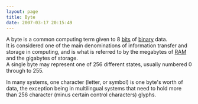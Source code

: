 ```yaml
---
layout: page
title: Byte
date: 2007-03-17 20:15:49
---
```

<p>A byte is a common computing term given to 8 <a class="wiki" href="/wiki/bit.html" title="Binary Digit">bits</a> of <a class="wiki" href="/wiki/binary.html" title="The storage method for digital information">binary</a> data.
<br/>It is considered one of the main denominations of information transfer and storage in computing, and is what is referred to by the megabytes of <a class="wiki" href="/wiki/ram.html" title="Random Access Memory">RAM</a> and the gigabytes of storage.
<br/>A single byte may represent one of 256 different states, usually numbered 0 through to 255.
</p>
<p>In many systems, one character (letter, or symbol) is one byte's worth of data, the exception being in multilingual systems that need to hold more than 256 character (minus certain control characters) glyphs.
</p>

